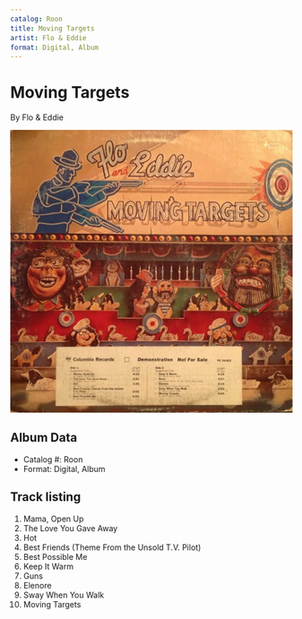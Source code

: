 ```yaml
---
catalog: Roon
title: Moving Targets
artist: Flo & Eddie
format: Digital, Album
---
```


# Moving Targets

By Flo & Eddie

![](../../assets/albumcovers/Flo_and_Eddie-Moving_Targets.png)

## Album Data

- Catalog #: Roon
- Format: Digital, Album


## Track listing


1. Mama, Open Up
2. The Love You Gave Away
3. Hot
4. Best Friends (Theme From the Unsold T.V. Pilot)
5. Best Possible Me
6. Keep It Warm
7. Guns
8. Elenore
9. Sway When You Walk
10. Moving Targets

